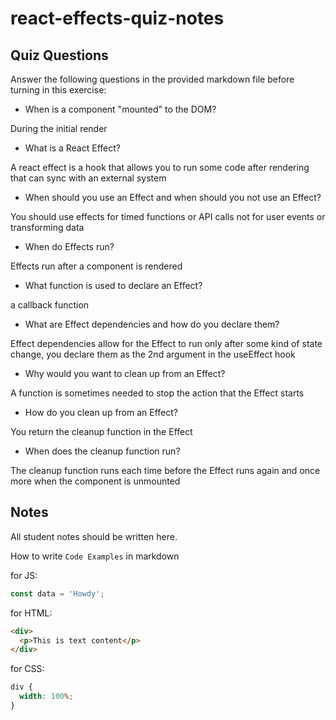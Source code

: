 # react-effects-quiz-notes

## Quiz Questions

Answer the following questions in the provided markdown file before turning in this exercise:

- When is a component "mounted" to the DOM?

During the initial render

- What is a React Effect?

A react effect is a hook that allows you to run some code after rendering that can sync with an external system

- When should you use an Effect and when should you not use an Effect?

You should use effects for timed functions or API calls not for user events or transforming data

- When do Effects run?

Effects run after a component is rendered

- What function is used to declare an Effect?

a callback function

- What are Effect dependencies and how do you declare them?

Effect dependencies allow for the Effect to run only after some kind of state change, you declare them as the 2nd argument in the useEffect hook

- Why would you want to clean up from an Effect?

A function is sometimes needed to stop the action that the Effect starts

- How do you clean up from an Effect?

You return the cleanup function in the Effect

- When does the cleanup function run?

The cleanup function runs each time before the Effect runs again and once more when the component is unmounted

## Notes

All student notes should be written here.

How to write `Code Examples` in markdown

for JS:

```javascript
const data = 'Howdy';
```

for HTML:

```html
<div>
  <p>This is text content</p>
</div>
```

for CSS:

```css
div {
  width: 100%;
}
```
